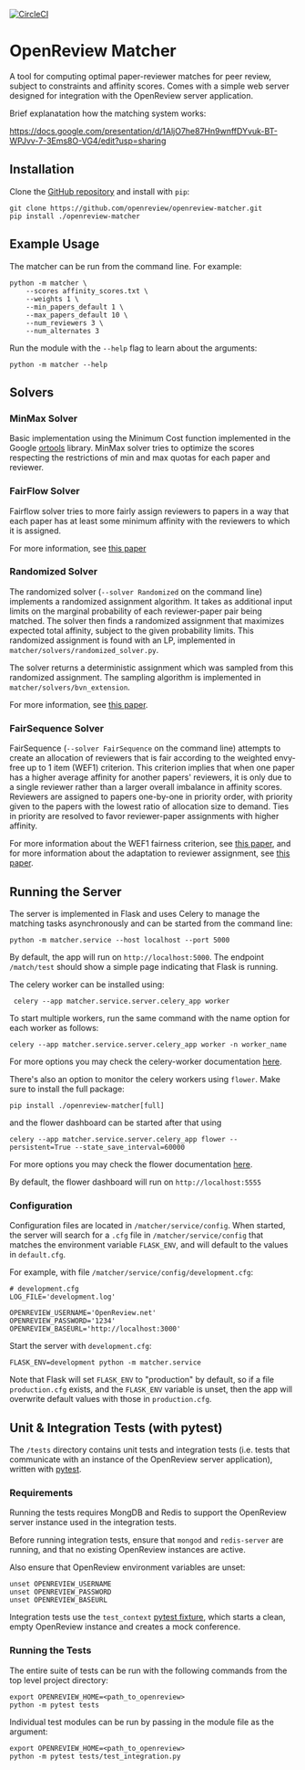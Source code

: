 [![CircleCI](https://circleci.com/gh/openreview/openreview-matcher.svg?style=svg&circle-token=d20a11c2cb9e46d2a244638d1646ebdf3aa56b39)](https://circleci.com/gh/openreview/openreview-matcher)

# OpenReview Matcher
A tool for computing optimal paper-reviewer matches for peer review, subject to constraints and affinity scores. Comes with a simple web server designed for integration with the OpenReview server application.

Brief explanatation how the matching system works:

https://docs.google.com/presentation/d/1AljO7he87Hn9wnffDYvuk-BT-WPJvv-7-3Ems8O-VG4/edit?usp=sharing

## Installation
Clone the [GitHub repository](https://github.com/openreview/openreview-matcher.git) and install with `pip`:

```
git clone https://github.com/openreview/openreview-matcher.git
pip install ./openreview-matcher
```

## Example Usage

The matcher can be run from the command line. For example:
```
python -m matcher \
	--scores affinity_scores.txt \
	--weights 1 \
	--min_papers_default 1 \
	--max_papers_default 10 \
	--num_reviewers 3 \
	--num_alternates 3
```

Run the module with the `--help` flag to learn about the arguments:
```
python -m matcher --help
```

## Solvers

### MinMax Solver

Basic implementation using the Minimum Cost function implemented in the Google [ortools](https://developers.google.com/optimization/flow/mincostflow) library. MinMax solver tries to optimize the scores respecting the restrictions of min and max quotas for each paper and reviewer.

### FairFlow Solver

Fairflow solver tries to more fairly assign reviewers to papers in a way that each paper has at least some minimum affinity with the reviewers to which it is assigned.

For more information, see [this paper](https://arxiv.org/abs/1905.11924v1)

### Randomized Solver

The randomized solver (`--solver Randomized` on the command line) implements a randomized assignment algorithm. It takes as additional input limits on the marginal probability of each reviewer-paper pair being matched. The solver then finds a randomized assignment that maximizes expected total affinity, subject to the given probability limits. This randomized assignment is found with an LP, implemented in `matcher/solvers/randomized_solver.py`.

The solver returns a deterministic assignment which was sampled from this randomized assignment. The sampling algorithm is implemented in `matcher/solvers/bvn_extension`.

For more information, see [this paper](https://arxiv.org/abs/2006.16437).

### FairSequence Solver

FairSequence (`--solver FairSequence` on the command line) attempts to create an allocation of reviewers that is fair according to the weighted envy-free up to 1 item (WEF1) criterion. This criterion implies that when one paper has a higher average affinity for another papers' reviewers, it is only due to a single reviewer rather than a larger overall imbalance in affinity scores. Reviewers are assigned to papers one-by-one in priority order, with priority given to the papers with the lowest ratio of allocation size to demand. Ties in priority are resolved to favor reviewer-paper assignments with higher affinity.

For more information about the WEF1 fairness criterion, see [this paper](https://dl.acm.org/doi/abs/10.1145/3457166), and for more information about the adaptation to reviewer assignment, see [this paper](https://arxiv.org/abs/2108.02126).

## Running the Server
The server is implemented in Flask and uses Celery to manage the matching tasks asynchronously and can be started from the command line:
```
python -m matcher.service --host localhost --port 5000
```

By default, the app will run on `http://localhost:5000`. The endpoint `/match/test` should show a simple page indicating that Flask is running.

The celery worker can be installed using:
```
 celery --app matcher.service.server.celery_app worker
```

To start multiple workers, run the same command with the name option for each worker as follows:

```
celery --app matcher.service.server.celery_app worker -n worker_name
```
For more options you may check the celery-worker documentation [here](https://docs.celeryproject.org/en/stable/reference/cli.html#celery-worker).

There's also an option to monitor the celery workers using `flower`. Make sure to install the full package:
```
pip install ./openreview-matcher[full]
```
and the flower dashboard can be started after that using
```
celery --app matcher.service.server.celery_app flower --persistent=True --state_save_interval=60000
```
For more options you may check the flower documentation [here](https://flower.readthedocs.io/en/latest/config.html).

By default, the flower dashboard will run on `http://localhost:5555`
### Configuration
Configuration files are located in `/matcher/service/config`. When started, the server will search for a `.cfg` file in `/matcher/service/config` that matches the environment variable `FLASK_ENV`, and will default to the values in `default.cfg`.

For example, with file `/matcher/service/config/development.cfg`:
```
# development.cfg
LOG_FILE='development.log'

OPENREVIEW_USERNAME='OpenReview.net'
OPENREVIEW_PASSWORD='1234'
OPENREVIEW_BASEURL='http://localhost:3000'
```

Start the server with `development.cfg`:
```
FLASK_ENV=development python -m matcher.service
```

Note that Flask will set `FLASK_ENV` to "production" by default, so if a file `production.cfg` exists, and the `FLASK_ENV` variable is unset, then the app will overwrite default values with those in `production.cfg`.

## Unit & Integration Tests (with pytest)

The `/tests` directory contains unit tests and integration tests (i.e. tests that communicate with an instance of the OpenReview server application), written with [pytest](https://docs.pytest.org/en/latest).

### Requirements

Running the tests requires MongDB and Redis to support the OpenReview server instance used in the integration tests.

Before running integration tests, ensure that `mongod` and `redis-server` are running, and that no existing OpenReview instances are active.

Also ensure that OpenReview environment variables are unset:

```
unset OPENREVIEW_USERNAME
unset OPENREVIEW_PASSWORD
unset OPENREVIEW_BASEURL
```

Integration tests use the `test_context` [pytest fixture](https://docs.pytest.org/en/latest/fixture.html), which starts a clean, empty OpenReview instance and creates a mock conference.

### Running the Tests

The entire suite of tests can be run with the following commands from the top level project directory:

    export OPENREVIEW_HOME=<path_to_openreview>
    python -m pytest tests

Individual test modules can be run by passing in the module file as the argument:

	export OPENREVIEW_HOME=<path_to_openreview>
	python -m pytest tests/test_integration.py

